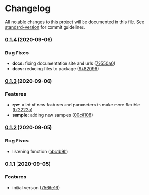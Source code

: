 # Changelog

All notable changes to this project will be documented in this file. See [standard-version](https://github.com/conventional-changelog/standard-version) for commit guidelines.

### [0.1.4](https://github.com/nsfilho/rabbitmq/compare/v0.1.3...v0.1.4) (2020-09-06)


### Bug Fixes

* **docs:** fixing documentation site and urls ([79550a0](https://github.com/nsfilho/rabbitmq/commit/79550a0d08df903e985da249feff0c15a8646a8a))
* **docs:** reducing files to package ([9482096](https://github.com/nsfilho/rabbitmq/commit/948209620bb309a205da64482d60fe247693457e))

### [0.1.3](https://github.com/nsfilho/rabbitmq/compare/v0.1.2...v0.1.3) (2020-09-06)


### Features

* **rpc:** a lot of new features and parameters to make more flexible ([bf2222a](https://github.com/nsfilho/rabbitmq/commit/bf2222a69527aca14b32869f1b0b4c334a12b52f))
* **sample:** adding new samples ([00c8108](https://github.com/nsfilho/rabbitmq/commit/00c81080abefed92510df4fd659831ebf738f218))

### [0.1.2](https://github.com/nsfilho/rabbitmq/compare/v0.1.1...v0.1.2) (2020-09-05)


### Bug Fixes

* listening function ([bbc1b9b](https://github.com/nsfilho/rabbitmq/commit/bbc1b9be135447c3ca9eaf6ac578a67137d00047))

### 0.1.1 (2020-09-05)


### Features

* initial version ([7566e16](https://github.com/nsfilho/rabbitmq/commit/7566e16631a77dc2faaa9ce30ee4ac856c8459d4))
